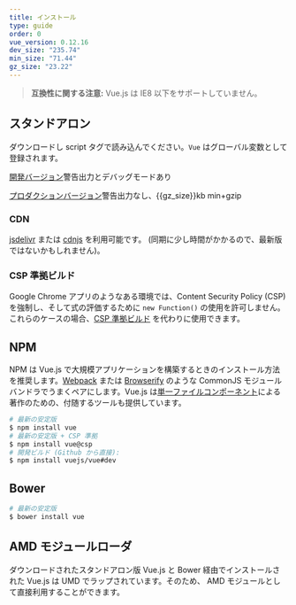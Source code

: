 ```yaml
---
title: インストール
type: guide
order: 0
vue_version: 0.12.16
dev_size: "235.74"
min_size: "71.44"
gz_size: "23.22"
---
```


> **互換性に関する注意:** Vue.js は IE8 以下をサポートしていません。

## スタンドアロン

ダウンロードし script タグで読み込んでください。`Vue` はグローバル変数として登録されます。

<div id="downloads">
<a class="button" href="https://raw.github.com/vuejs/vue/{{vue_version}}/dist/vue.js" download>開発バージョン</a><span class="light info">警告出力とデバッグモードあり</span>

<a class="button" href="https://raw.github.com/vuejs/vue/{{vue_version}}/dist/vue.min.js" download>プロダクションバージョン</a><span class="light info">警告出力なし、{{gz_size}}kb min+gzip</span>
</div>

### CDN

 [jsdelivr](//cdn.jsdelivr.net/vue/{{vue_version}}/vue.min.js) または [cdnjs](//cdnjs.cloudflare.com/ajax/libs/vue/{{vue_version}}/vue.min.js) を利用可能です。 (同期に少し時間がかかるので、最新版ではないかもしれません)。

### CSP 準拠ビルド

Google Chrome アプリのようなある環境では、Content Security Policy (CSP) を強制し、そして式の評価するために `new Function()` の使用を許可しません。これらのケースの場合、[CSP 準拠ビルド](https://github.com/vuejs/vue/tree/csp/dist) を代わりに使用できます。

## NPM

NPM は Vue.js で大規模アプリケーションを構築するときのインストール方法を推奨します。[Webpack](http://webpack.github.io/) または [Browserify](http://browserify.org/) のような CommonJS モジュールバンドラでうまくペアにします。Vue.js は[単一ファイルコンポーネント](application.html#Single_File_Components)による著作のための、付随するツールも提供しています。

``` bash
# 最新の安定版
$ npm install vue
# 最新の安定版 + CSP 準拠
$ npm install vue@csp
# 開発ビルド (Github から直接):
$ npm install vuejs/vue#dev
```

## Bower

``` bash
# 最新の安定版
$ bower install vue
```

## AMD モジュールローダ
ダウンロードされたスタンドアロン版 Vue.js と Bower 経由でインストールされた Vue.js は UMD でラップされています。そのため、 AMD モジュールとして直接利用することができます。

